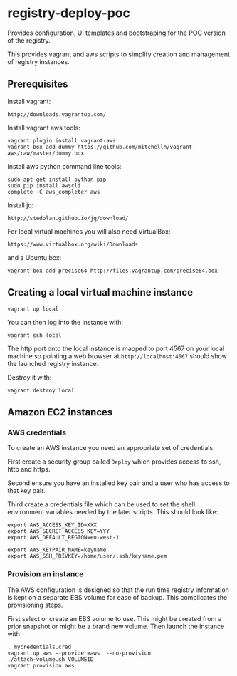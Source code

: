 # registry-deploy-poc

Provides configuration, UI templates and bootstraping for the POC version of the registry. 

This provides vagrant and aws scripts to simplify creation and management of registry instances.

## Prerequisites 

Install vagrant:

    http://downloads.vagrantup.com/

Install vagrant aws tools:

    vagrant plugin install vagrant-aws
    vagrant box add dummy https://github.com/mitchellh/vagrant-aws/raw/master/dummy.box

Install aws python command line tools:

    sudo apt-get install python-pip
    sudo pip install awscli
    complete -C aws_completer aws

Install jq:

    http://stedolan.github.io/jq/download/

For local virtual machines you will also need VirtualBox:

    https://www.virtualbox.org/wiki/Downloads

and a Ubuntu box:

    vagrant box add precise64 http://files.vagrantup.com/precise64.box

## Creating a local virtual machine instance

    vagrant up local

You can then log into the instance with:

    vagrant ssh local

The http port onto the local instance is mapped to port 4567 on your local machine so pointing a web browser at `http://localhost:4567` should show the launched registry instance.

Destroy it with:

    vagrant destroy local

## Amazon EC2 instances

### AWS credentials

To create an AWS instance you need an appropriate set of credentials.

First create a security group called `Deploy` which provides access to ssh, http and https.

Second ensure you have an installed key pair and a user who has access to that key pair.

Third create a credentials file which can be used to set the shell environment variables needed by the later scripts. This should look like:

	export AWS_ACCESS_KEY_ID=XXX
	export AWS_SECRET_ACCESS_KEY=YYY
	export AWS_DEFAULT_REGION=eu-west-1

	export AWS_KEYPAIR_NAME=keyname
	export AWS_SSH_PRIVKEY=/home/user/.ssh/keyname.pem

### Provision an instance

The AWS configuration is designed so that the run time registry information is kept on a separate EBS volume for ease of backup. This complicates the provisioning steps. 

First select or create an EBS volume to use. This might be created from a prior snapshot or might be a brand new volume. Then launch the instance with

    . mycredentials.cred
    vagrant up aws --provider=aws  --no-provision
    ./attach-volume.sh VOLUMEID
    vagrant provision aws

